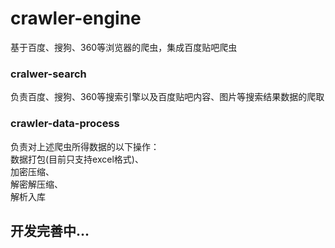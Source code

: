 # crawler-engine
基于百度、搜狗、360等浏览器的爬虫，集成百度贴吧爬虫
<br /> 

### cralwer-search
负责百度、搜狗、360等搜索引擎以及百度贴吧内容、图片等搜索结果数据的爬取

### crawler-data-process
负责对上述爬虫所得数据的以下操作：<br />
数据打包(目前只支持excel格式)、<br />
加密压缩、<br />
解密解压缩、<br />
解析入库<br />

## 开发完善中...